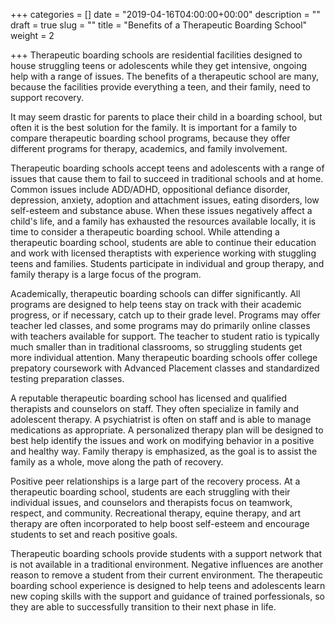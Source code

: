 +++
categories = []
date = "2019-04-16T04:00:00+00:00"
description = ""
draft = true
slug = ""
title = "Benefits of a Therapeutic Boarding School"
weight = 2

+++
Therapeutic boarding schools are residential facilities designed to house struggling teens or adolescents while they get intensive, ongoing help with a range of issues. The benefits of a therapeutic school are many, because the facilities provide everything a teen, and their family, need to support recovery.

It may seem drastic for parents to place their child in a boarding school, but often it is the best solution for the family. It is important for a family to compare therapeutic boarding school programs, because they offer different programs for therapy, academics, and family involvement.

Therapeutic boarding schools accept teens and adolescents with a range of issues that cause them to fail to succeed in traditional schools and at home. Common issues include ADD/ADHD, oppositional defiance disorder, depression, anxiety, adoption and attachment issues, eating disorders, low self-esteem and substance abuse. When these issues negatively affect a child's life, and a family has exhausted the resources available locally, it is time to consider a therapeutic boarding school. While attending a therapeutic boarding school, students are able to continue their education and work with licensed theraptists with experience working with stuggling teens and families. Students participate in individual and group therapy, and family therapy is a large focus of the program.

Academically, therapeutic boarding schools can differ significantly. All programs are designed to help teens stay on track with their academic progress, or if necessary, catch up to their grade level. Programs may offer teacher led classes, and some programs may do primarily online classes with teachers available for support. The teacher to student ratio is typically much smaller than in traditional classrooms, so struggling students get more individual attention. Many therapeutic boarding schools offer college prepatory coursework with Advanced Placement classes and standardized testing preparation classes.

A reputable therapeutic boarding school has licensed and qualified therapists and counselors on staff. They often specialize in family and adolescent therapy. A psychiatrist is often on staff and is able to manage medications as appropriate. A personalized therapy plan will be designed to best help identify the issues and work on modifying behavior in a positive and healthy way. Family therapy is emphasized, as the goal is to assist the family as a whole, move along the path of recovery.

Positive peer relationships is a large part of the recovery process. At a therapeutic boarding school, students are each struggling with their individual issues, and counselors and therapists focus on teamwork, respect, and community. Recreational therapy, equine therapy, and art therapy are often incorporated to help boost self-esteem and encourage students to set and reach positive goals.

Therapeutic boarding schools provide students with a support network that is not available in a traditional environment. Negative influences are another reason to remove a student from their current environment. The therapeutic boarding school experience is designed to help teens and adolescents learn new coping skills with the support and guidance of trained porfessionals, so they are able to successfully transition to their next phase in life.